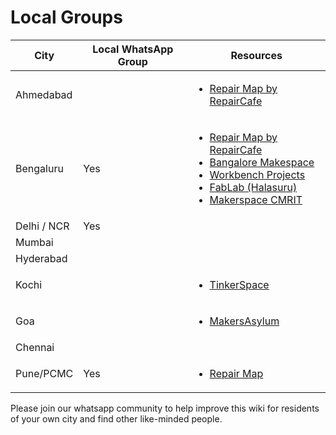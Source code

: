 # Local Groups

| City        | Local WhatsApp Group | Resources                                                                                                                                                                                                                                                                                                                                                                                                                                                                                                                           |
| ----------- | -------------------- | ----------------------------------------------------------------------------------------------------------------------------------------------------------------------------------------------------------------------------------------------------------------------------------------------------------------------------------------------------------------------------------------------------------------------------------------------------------------------------------------------------------------------------------- |
| Ahmedabad   |                      | <ul><li><a href="https://www.google.com/maps/d/u/4/edit?mid=1a_y1nsN3M05Aza_k18HZHWjvLFZer4M&#x26;usp=sharing">Repair Map by RepairCafe</a></li></ul>                                                                                                                                                                                                                                                                                                                                                                               |
| Bengaluru   | Yes                  | <ul><li><a href="https://www.google.com/maps/d/u/0/viewer?mid=1RyNP2fBWb03lPieC1K2UHM8uqFlXCLo&#x26;ll=12.953039040705454%2C77.66222894999999&#x26;z=11">Repair Map by RepairCafe</a></li><li><a href="http://bangaloremakespace.org/">Bangalore Makespace</a></li><li><a href="https://workbenchprojects.com/">Workbench Projects</a></li><li><a href="https://www.fablabs.io/labs/workbenchprojects">FabLab (Halasuru)</a></li><li><a href="https://www.cmrit.ac.in/departments/makerspace-cmrit/">Makerspace CMRIT</a></li></ul> |
| Delhi / NCR | Yes                  |                                                                                                                                                                                                                                                                                                                                                                                                                                                                                                                                     |
| Mumbai      |                      |                                                                                                                                                                                                                                                                                                                                                                                                                                                                                                                                     |
| Hyderabad   |                      |                                                                                                                                                                                                                                                                                                                                                                                                                                                                                                                                     |
| Kochi       |                      | <ul><li><a href="https://tinkerhub.frappe.cloud/tinkerspace">TinkerSpace</a></li></ul>                                                                                                                                                                                                                                                                                                                                                                                                                                              |
| Goa         |                      | <ul><li><a href="https://makersasylum.com/">MakersAsylum</a></li></ul>                                                                                                                                                                                                                                                                                                                                                                                                                                                              |
| Chennai     |                      |                                                                                                                                                                                                                                                                                                                                                                                                                                                                                                                                     |
| Pune/PCMC   |  Yes                 |       <ul><li><a href="https://www.google.com/maps/d/u/0/viewer?mid=1sqO2BwlijaaeE996Nkm4QlZPVQINsQw&ll=18.51315397936242%2C73.84122919999999&z=15">Repair Map</a></li></ul> |

Please join our whatsapp community to help improve this wiki for residents of your own city and find other like-minded people.
